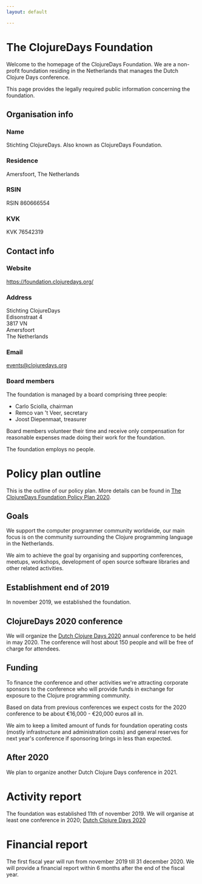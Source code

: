 ```yaml
---
layout: default

---
```

# The ClojureDays Foundation

Welcome to the homepage of the ClojureDays Foundation. We are a
non-profit foundation residing in the Netherlands that manages
the Dutch Clojure Days conference.

This page provides the legally required public information concerning
the foundation.

## Organisation info

### Name

Stichting ClojureDays. Also known as ClojureDays Foundation.

### Residence

Amersfoort, The Netherlands

### RSIN

RSIN 860666554

### KVK

KVK 76542319

## Contact info

### Website

<https://foundation.clojuredays.org/>

### Address

Stichting ClojureDays<br />
Edisonstraat 4<br />
3817 VN<br />
Amersfoort<br />
The Netherlands<br />

### Email

[events@clojuredays.org](mailto:events@clojuredays.org)

### Board members

The foundation is managed by a board comprising three people:

-   Carlo Sciolla, chairman
-   Remco van 't Veer, secretary
-   Joost Diepenmaat, treasurer

Board members volunteer their time and receive only compensation for
reasonable expenses made doing their work for the foundation.

The foundation employs no people.

# Policy plan outline

This is the outline of our policy plan. More details can be found in
[The ClojureDays Foundation Policy Plan 2020](policy-2020.html).

## Goals

We support the computer programmer community worldwide, our main focus
is on the community surrounding the Clojure programming language in
the Netherlands.

We aim to achieve the goal by organising and supporting conferences,
meetups, workshops, development of open source software libraries
and other related activities.

## Establishment end of 2019

In november 2019, we established the foundation.

## ClojureDays 2020 conference

We will organize the [Dutch Clojure Days
2020](https://clojuredays.org) annual conference to be held in may
2020. The conference will host about 150 people and will be free of
charge for attendees.

## Funding

To finance the conference and other activities we're attracting
corporate sponsors to the conference who will provide funds in
exchange for exposure to the Clojure programming community.

Based on data from previous conferences we expect costs for the 2020
conference to be about €16,000 - €20,000 euros all in.

We aim to keep a limited amount of funds for foundation operating
costs (mostly infrastructure and administration costs) and general
reserves for next year's conference if sponsoring brings in less than
expected.

## After 2020

We plan to organize another Dutch Clojure Days conference in 2021.

# Activity report

The foundation was established 11th of november 2019. We will
organise at least one conference in 2020; [Dutch Clojure Days 2020](https://clojuredays.org)

# Financial report

The first fiscal year will run from november 2019 till 31
december 2020. We will provide a financial report within 6 months
after the end of the fiscal year.
